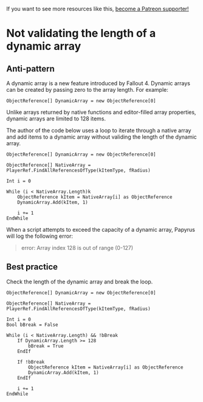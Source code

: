 <!-- TITLE: Not validating the length of a dynamic array -->

If you want to see more resources like this, [become a Patreon supporter!](https://www.patreon.com/fireundubh) 

# Not validating the length of a dynamic array
## Anti-pattern

A dynamic array is a new feature introduced by Fallout 4. Dynamic arrays can be created by passing zero to the array length. For example:

```
ObjectReference[] DynamicArray = new ObjectReference[0]
```

Unlike arrays returned by native functions and editor-filled array properties, dynamic arrays are limited to 128 items.

The author of the code below uses a loop to iterate through a native array and add items to a dynamic array without validing the length of the dynamic array.

```
ObjectReference[] DynamicArray = new ObjectReference[0]

ObjectReference[] NativeArray = PlayerRef.FindAllReferencesOfType(kItemType, fRadius)

Int i = 0

While (i < NativeArray.Length)k
	ObjectReference kItem = NativeArray[i] as ObjectReference
	DynamicArray.Add(kItem, 1)
	
	i += 1
EndWhile
```

When a script attempts to exceed the capacity of a dynamic array, Papyrus will log the following error:

> error: Array index 128 is out of range (0-127)

## Best practice

Check the length of the dynamic array and break the loop.

```
ObjectReference[] DynamicArray = new ObjectReference[0]

ObjectReference[] NativeArray = PlayerRef.FindAllReferencesOfType(kItemType, fRadius)

Int i = 0
Bool bBreak = False

While (i < NativeArray.Length) && !bBreak
	If DynamicArray.Length >= 128
		bBreak = True
	EndIf

	If !bBreak
		ObjectReference kItem = NativeArray[i] as ObjectReference
		DynamicArray.Add(kItem, 1)
	EndIf
	
	i += 1
EndWhile
```